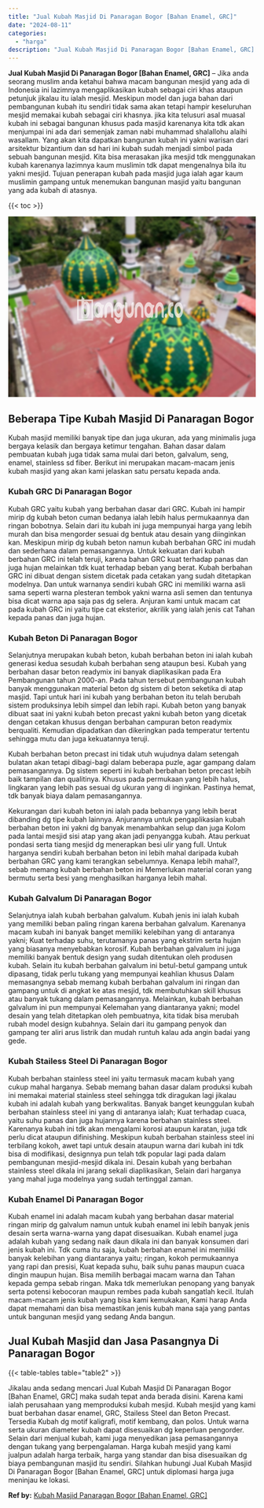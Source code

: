 ```yaml
---
title: "Jual Kubah Masjid Di Panaragan Bogor [Bahan Enamel, GRC]"
date: "2024-08-11"
categories: 
  - "harga"
description: "Jual Kubah Masjid Di Panaragan Bogor [Bahan Enamel, GRC]. Jikalau anda sedang mencari Jual Kubah Masjid Di Panaragan Bogor [Bahan Enamel, GRC] maka sudah t..."
---
```


**Jual Kubah Masjid Di Panaragan Bogor \[Bahan Enamel, GRC\]** – Jika anda seorang muslim anda ketahui bahwa macam bangunan mesjid yang ada di Indonesia ini lazimnya mengaplikasikan kubah sebagai ciri khas ataupun petunjuk jikalau itu ialah mesjid. Meskipun model dan juga bahan dari pembangunan kubah itu sendiri tidak sama akan tetapi hampir keseluruhan mesjid memakai kubah sebagai ciri khasnya. jika kita telusuri asal muasal kubah ini sebagai bangunan khusus pada masjid karenanya kita tdk akan menjumpai ini ada dari semenjak zaman nabi muhammad shalallohu alaihi wasallam. Yang akan kita dapatkan bangunan kubah ini yakni warisan dari arsitektur bizantium dan sd hari ini kubah sudah menjadi simbol pada sebuah bangunan mesjid. Kita bisa merasakan jika mesjid tdk menggunakan kubah karenanya lazimnya kaum muslimin tdk dapat mengenalnya bila itu yakni mesjid. Tujuan penerapan kubah pada masjid juga ialah agar kaum muslimin gampang untuk menemukan bangunan masjid yaitu bangunan yang ada kubah di atasnya.

{{< toc >}}

![Jual Kubah Masjid Di Panaragan Bogor [Bahan Enamel, GRC]](/images/jual-kubah-masjid-28.png)

## Beberapa Tipe Kubah Masjid Di Panaragan Bogor

Kubah masjid memiliki banyak tipe dan juga ukuran, ada yang minimalis juga bergaya kelasik dan bergaya ketimur tengahan. Bahan dasar dalam pembuatan kubah juga tidak sama mulai dari beton, galvalum, seng, enamel, stainless sd fiber. Berikut ini merupakan macam-macam jenis kubah masjid yang akan kami jelaskan satu persatu kepada anda.

### Kubah GRC Di Panaragan Bogor

Kubah GRC yaitu kubah yang berbahan dasar dari GRC. Kubah ini hampir mirip dg kubah beton cuman bedanya ialah lebih halus permukaannya dan ringan bobotnya. Selain dari itu kubah ini juga mempunyai harga yang lebih murah dan bisa mengorder sesuai dg bentuk atau desain yang diinginkan kan. Meskipun mirip dg kubah beton namun kubah berbahan GRC ini mudah dan sederhana dalam pemasangannya. Untuk kekuatan dari kubah berbahan GRC ini telah teruji, karena bahan GRC kuat terhadap panas dan juga hujan melainkan tdk kuat terhadap beban yang berat. Kubah berbahan GRC ini dibuat dengan sistem dicetak pada cetakan yang sudah ditetapkan modelnya. Dan untuk warnanya sendiri kubah GRC ini memiliki warna asli sama seperti warna plesteran tembok yakni warna asli semen dan tentunya bisa dicat warna apa saja pas dg selera. Anjuran kami untuk macam cat pada kubah GRC ini yaitu tipe cat eksterior, akrilik yang ialah jenis cat Tahan kepada panas dan juga hujan.

### Kubah Beton Di Panaragan Bogor

Selanjutnya merupakan kubah beton, kubah berbahan beton ini ialah kubah generasi kedua sesudah kubah berbahan seng ataupun besi. Kubah yang berbahan dasar beton readymix ini banyak diaplikasikan pada Era Pembangunan tahun 2000-an. Pada tahun tersebut pembangunan kubah banyak menggunakan material beton dg sistem di beton seketika di atap masjid. Tapi untuk hari ini kubah yang berbahan beton itu telah berubah sistem produksinya lebih simpel dan lebih rapi. Kubah beton yang banyak dibuat saat ini yakni kubah beton precast yakni kubah beton yang dicetak dengan cetakan khusus dengan berbahan campuran beton readymix berqualiti. Kemudian dipadatkan dan dikeringkan pada temperatur tertentu sehingga mutu dan juga kekuatannya teruji.

Kubah berbahan beton precast ini tidak utuh wujudnya dalam setengah bulatan akan tetapi dibagi-bagi dalam beberapa puzle, agar gampang dalam pemasangannya. Dg sistem seperti ini kubah berbahan beton precast lebih baik tampilan dan qualitinya. Khusus pada permukaan yang lebih halus, lingkaran yang lebih pas sesuai dg ukuran yang di inginkan. Pastinya hemat, tdk banyak biaya dalam pemasangannya.

Kekurangan dari kubah beton ini ialah pada bebannya yang lebih berat dibanding dg tipe kubah lainnya. Anjurannya untuk pengaplikasian kubah berbahan beton ini yakni dg banyak menambahkan selup dan juga Kolom pada lantai mesjid sisi atap yang akan jadi penyangga kubah. Atau perkuat pondasi serta tiang mesjid dg menerapkan besi ulir yang full. Untuk harganya sendiri kubah berbahan beton ini lebih mahal daripada kubah berbahan GRC yang kami terangkan sebelumnya. Kenapa lebih mahal?, sebab memang kubah berbahan beton ini Memerlukan material coran yang bermutu serta besi yang menghasilkan harganya lebih mahal.

### Kubah Galvalum Di Panaragan Bogor

Selanjutnya ialah kubah berbahan galvalum. Kubah jenis ini ialah kubah yang memiliki beban paling ringan karena berbahan galvalum. Karenanya macam kubah ini banyak banget memiliki kelebihan yang di antaranya yakni; Kuat terhadap suhu, terutamanya panas yang ekstrim serta hujan yang biasanya menyebabkan korosif. Kubah berbahan galvalum ini juga memiliki banyak bentuk design yang sudah ditentukan oleh produsen kubah. Selain itu kubah berbahan galvalum ini betul-betul gampang untuk dipasang, tidak perlu tukang yang mempunyai keahlian khusus Dalam memasangnya sebab memang kubah berbahan galvalum ini ringan dan gampang untuk di angkat ke atas mesjid, tdk membutuhkan skill khusus atau banyak tukang dalam pemasangannya. Melainkan, kubah berbahan galvalum ini pun mempunyai Kelemahan yang diantaranya yakni; model desain yang telah ditetapkan oleh pembuatnya, kita tidak bisa merubah rubah model design kubahnya. Selain dari itu gampang penyok dan gampang ter aliri arus listrik dan mudah runtuh kalau ada angin badai yang gede.

### Kubah Stailess Steel Di Panaragan Bogor

Kubah berbahan stainless steel ini yaitu termasuk macam kubah yang cukup mahal harganya. Sebab memang bahan dasar dalam produksi kubah ini memakai material stainless steel sehingga tdk diragukan lagi jikalau kubah ini adalah kubah yang berkwalitas. Banyak banget keunggulan kubah berbahan stainless steel ini yang di antaranya ialah; Kuat terhadap cuaca, yaitu suhu panas dan juga hujannya karena berbahan stainless steel. Karenanya kubah ini tdk akan mengalami korosi ataupun karatan, juga tdk perlu dicat ataupun difinishing. Meskipun kubah berbahan stainless steel ini terbilang kokoh, awet tapi untuk desain ataupun warna dari kubah ini tdk bisa di modifikasi, designnya pun telah tdk popular lagi pada dalam pembangunan mesjid-mesjid dikala ini. Desain kubah yang berbahan stainless steel dikala ini jarang sekali diaplikasikan, Selain dari harganya yang mahal juga modelnya yang sudah tertinggal zaman.

### Kubah Enamel Di Panaragan Bogor

Kubah enamel ini adalah macam kubah yang berbahan dasar material ringan mirip dg galvalum namun untuk kubah enamel ini lebih banyak jenis desain serta warna-warna yang dapat disesuaikan. Kubah enamel juga adalah kubah yang sedang naik daun dikala ini dan banyak konsumen dari jenis kubah ini. Tdk cuma itu saja, kubah berbahan enamel ini memiliki banyak kelebihan yang diantaranya yaitu; ringan, kokoh permukaannya yang rapi dan presisi, Kuat kepada suhu, baik suhu panas maupun cuaca dingin maupun hujan. Bisa memilih berbagai macam warna dan Tahan kepada gempa sebab ringan. Maka tdk memerlukan penopang yang banyak serta potensi kebocoran maupun rembes pada kubah sangatlah kecil. Itulah macam-macam jenis kubah yang bisa kami kemukakan, Kami harap Anda dapat memahami dan bisa memastikan jenis kubah mana saja yang pantas untuk bangunan mesjid yang sedang Anda bangun.

## Jual Kubah Masjid dan Jasa Pasangnya Di Panaragan Bogor

{{< table-tables table="table2" >}}

Jikalau anda sedang mencari Jual Kubah Masjid Di Panaragan Bogor \[Bahan Enamel, GRC\] maka sudah tepat anda berada disini. Karena kami ialah perusahaan yang memproduksi kubah mesjid. Kubah mesjid yang kami buat berbahan dasar enamel, GRC, Stailess Steel dan Beton Precast. Tersedia Kubah dg motif kaligrafi, motif kembang, dan polos. Untuk warna serta ukuran diameter kubah dapat disesuaikan dg keperluan pengorder. Selain dari menjual kubah, kami juga menyedikan jasa pemasangannya dengan tukang yang berpengalaman. Harga kubah mesjid yang kami jualpun adalah harga terbaik, harga yang standar dan bisa disesuaikan dg biaya pembangunan masjid itu sendiri. Silahkan hubungi Jual Kubah Masjid Di Panaragan Bogor \[Bahan Enamel, GRC\] untuk diplomasi harga juga meninjau ke lokasi.

**Ref by:** [Kubah Masjid Panaragan Bogor [Bahan Enamel, GRC]](https://id.wikipedia.org/wiki/Kubah)
